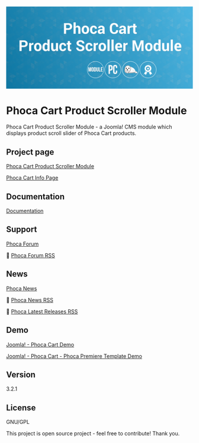 



![Phoca Cart Product Scroller Module](https://github.com/PhocaCz/PhocaCartProductScrollerModule/blob/master/mod_phocacart_product_scroller.png)

# Phoca Cart Product Scroller Module



Phoca Cart Product Scroller Module - a Joomla! CMS module which displays product scroll slider of Phoca Cart products.



## Project page

[Phoca Cart Product Scroller Module](https://www.phoca.cz/phoca-cart-product-scroller-module)

[Phoca Cart Info Page](https://www.phoca.cz/project/phocacart-joomla-ecommerce)



## Documentation

[Documentation](https://www.phoca.cz/documentation/category/133-phoca-cart-product-scroller-module)



## Support

[Phoca Forum](https://www.phoca.cz/forum)

:bell: [Phoca Forum RSS](https://www.phoca.cz/forum/app.php/feed)



## News

[Phoca News](https://www.phoca.cz/news)

:bell: [Phoca News RSS](https://www.phoca.cz/news?format=feed&type=rss)

:bell: [Phoca Latest Releases RSS](https://www.phoca.cz/download/feed/111?format=feed&type=rss)



## Demo

[Joomla! - Phoca Cart Demo](https://www.phoca.cz/phocacartdemo/)

[Joomla! - Phoca Cart - Phoca Premiere Template Demo](https://www.phoca.cz/phocacartdemo/premiere/)



## Version

3.2.1



## License

GNU/GPL



This project is open source project - feel free to contribute! Thank you.
